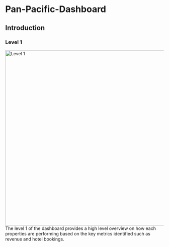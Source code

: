# Pan-Pacific-Dashboard
## Introduction
### Level 1
<img width="559" alt="Level 1" src="https://github.com/user-attachments/assets/5ed0bafe-e81b-4b68-90f3-ac90ff1a26fc" />   
The level 1 of the dashboard provides a high level overview on how each properties are performing based on the key metrics identified such as revenue and hotel bookings.
